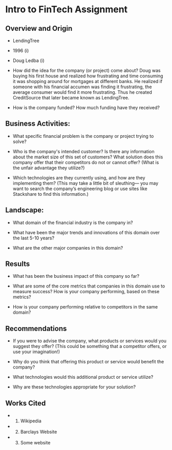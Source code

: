 # Intro to FinTech Assignment

## Overview and Origin

* LendingTree

* 1996 (i)

* Doug Ledba (i)

* How did the idea for the company (or project) come about? 
Doug was buying his first house and realized how frustrating and time consuming it was shopping around for mortgages at different banks. He realized if someone with his financial accumen was finding it frustrating, the average consumer would find it more frustrating. Thus he created CreditSource that later became known as LendingTree.

* How is the company funded? How much funding have they received?


## Business Activities:

* What specific financial problem is the company or project trying to solve?

* Who is the company's intended customer?  Is there any information about the market size of this set of customers?
What solution does this company offer that their competitors do not or cannot offer? (What is the unfair advantage they utilize?)

* Which technologies are they currently using, and how are they implementing them? (This may take a little bit of sleuthing–– you may want to search the company’s engineering blog or use sites like Stackshare to find this information.)


## Landscape:

* What domain of the financial industry is the company in?

* What have been the major trends and innovations of this domain over the last 5-10 years?

* What are the other major companies in this domain?


## Results

* What has been the business impact of this company so far?

* What are some of the core metrics that companies in this domain use to measure success? How is your company performing, based on these metrics?

* How is your company performing relative to competitors in the same domain?


## Recommendations

* If you were to advise the company, what products or services would you suggest they offer? (This could be something that a competitor offers, or use your imagination!)

* Why do you think that offering this product or service would benefit the company?

* What technologies would this additional product or service utilize?

* Why are these technologies appropriate for your solution?


## Works Cited
* 1. Wikipedia
* 2. Barclays Website
* 3. Some website

